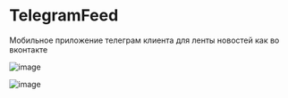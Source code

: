 # TelegramFeed
Мобильное приложение телеграм клиента для ленты новостей как во вконтакте

![image](https://user-images.githubusercontent.com/44779327/176539101-2e11c306-6df9-4c45-bca1-15512858d629.png)


![image](https://user-images.githubusercontent.com/44779327/176539591-2b365b6c-b26b-40ad-abd2-4812a6b3d716.png)
